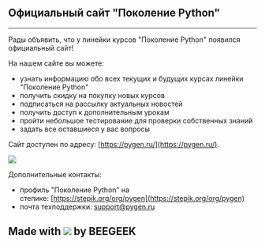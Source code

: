 ## Официальный сайт "Поколение Python"
-----------------------------------

Рады объявить, что у линейки курсов "Поколение Python" появился официальный сайт!

На нашем сайте вы можете:

*   узнать информацию обо всех текущих и будущих курсах линейки "Поколение Python"
*   получить скидку на покупку новых курсов
*   подписаться на рассылку актуальных новостей
*   получить доступ к дополнительным урокам
*   пройти небольшое тестирование для проверки собственных знаний
*   задать все оставшиеся у вас вопросы

Сайт доступен по адресу: [https://pygen.ru/](https://pygen.ru/).

![](https://ucarecdn.com/224fbb88-ca73-4146-b69d-f22e74f8aadd/)

Дополнительные контакты: 

*   профиль "Поколение Python" на степике: [https://stepik.org/org/pygen](https://stepik.org/org/pygen)
*   почта техподдержки: [support@pygen.ru](mailto:support@pygen.ru)

**Made with** ![](https://ucarecdn.com/63cc3fa4-bfce-403e-a8f5-822a91684d56/) **by BEEGEEK**
--------------------------------------------------------------------------------------------